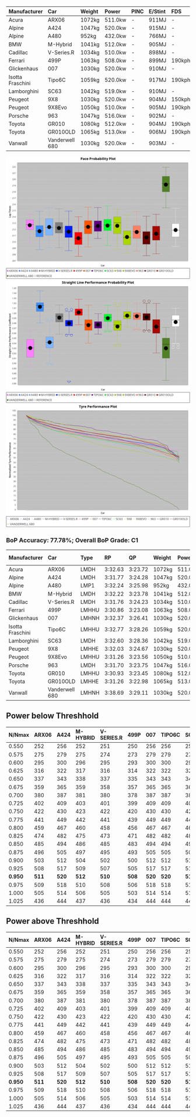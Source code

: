 | Manufacturer     | Car            | Weight | Power   | PINC    | E/Stint | FDS     |
|:-|:-|:-|:-|:-|:-|:-|
| Acura            | ARX06          | 1072kg | 511.0kw |    -    | 911MJ   |    -    |
| Alpine           | A424           | 1047kg | 520.0kw |    -    | 915MJ   |    -    |
| Alpine           | A480           | 952kg  | 432.0kw |    -    | 766MJ   |    -    |
| BMW              | M-Hybrid       | 1041kg | 512.0kw |    -    | 905MJ   |    -    |
| Cadillac         | V-Series.R     | 1034kg | 510.0kw |    -    | 898MJ   |    -    |
| Ferrari          | 499P           | 1063kg | 508.0kw |    -    | 899MJ   | 190kph  |
| Glickenhaus      | 007            | 1030kg | 520.0kw |    -    | 910MJ   |    -    |
| Isotta Fraschini | Tipo6C         | 1059kg | 520.0kw |    -    | 917MJ   | 190kph  |
| Lamborghini      | SC63           | 1042kg | 519.0kw |    -    | 910MJ   |    -    |
| Peugeot          | 9X8            | 1030kg | 520.0kw |    -    | 904MJ   | 150kph  |
| Peugeot          | 9X8Evo         | 1050kg | 510.0kw |    -    | 905MJ   | 190kph  |
| Porsche          | 963            | 1047kg | 516.0kw |    -    | 902MJ   |    -    |
| Toyota           | GR010          | 1080kg | 512.0kw |    -    | 904MJ   | 190kph  |
| Toyota           | GR010OLD       | 1065kg | 513.0kw |    -    | 906MJ   | 190kph  |
| Vanwall          | Vanderwell 680 | 1030kg | 520.0kw |    -    | 903MJ   |    -    |

![PACECHART](./IMG/CUSTOM.png)
![STRAIGHTLINEPERFORMANCECHART](./IMG/CUSTOM_sp.png)
![TYREPERFORMANCECHART](./IMG/CUSTOM_tw.png)

### BoP Accuracy: 77.78%; Overall BoP Grade: C1
| Manufacturer     | Car            | Type  | RP      | QP      | Weight | Power¹  | Threshhold | PINC    | Power²   | E/Stint | AVG Vmax  | FDS     | RDLC | L/Stint | BOP-Grade | Model Accuracy | Model Points | Match%  | SimDiff |
|:-|:-|:-|:-|:-|:-|:-|:-|:-|:-|:-|:-|:-|:-|:-|:-|:-|:-|:-|:-|
| Acura            | ARX06          | LMDH  | 3:32.63 | 3:23.72 | 1072kg | 511.0kw | 210.0kph   |    -    | 511.00kw |  911MJ  | 321.11kph |    -    | 1.00 | 12      | +D1       | 100.00%        | 995          | 69.03%  | #       |
| Alpine           | A424           | LMDH  | 3:31.77 | 3:24.28 | 1047kg | 520.0kw | 210.0kph   |    -    | 520.00kw |  915MJ  | 337.50kph |    -    | 1.00 | 12      | -A2       | 86.43%         | 618          | 93.67%  | #       |
| Alpine           | A480           | LMP1  | 3:32.24 | 3:25.98 |  952kg | 432.0kw | 210.0kph   |    -    | 432.00kw |  766MJ  | 322.01kph |    -    | 0.98 | 11      | ~A1       | 68.63%         | 967          | 100.00% | ±0.76s  |
| BMW              | M-Hybrid       | LMDH  | 3:32.22 | 3:23.78 | 1041kg | 512.0kw | 210.0kph   |    -    | 512.00kw |  905MJ  | 333.21kph |    -    | 1.01 | 12      | +A2       | 93.77%         | 1672         | 90.14%  | #       |
| Cadillac         | V-Series.R     | LMDH  | 3:31.76 | 3:24.23 | 1034kg | 510.0kw | 210.0kph   |    -    | 510.00kw |  898MJ  | 330.28kph |    -    | 1.03 | 12      | ~A1       | 83.12%         | 1921         | 95.52%  | ±0.61s  |
| Ferrari          | 499P           | LMHHU | 3:30.86 | 3:23.08 | 1063kg | 508.0kw | 210.0kph   |    -    | 508.00kw |  899MJ  | 333.02kph | 190kph  | 1.03 | 12      | -C1       | 69.49%         | 1950         | 76.48%  | ±0.93s  |
| Glickenhaus      | 007            | LMHNH | 3:32.37 | 3:26.41 | 1030kg | 520.0kw | 210.0kph   |    -    | 520.00kw |  910MJ  | 332.32kph |    -    | 0.96 | 12      | ~A1       | 89.50%         | 1518         | 100.00% | ±0.13s  |
| Isotta Fraschini | Tipo6C         | LMHHU | 3:32.77 | 3:28.26 | 1059kg | 520.0kw | 210.0kph   |    -    | 520.00kw |  917MJ  | 330.80kph | 190kph  | 1.04 | 12      | +D1       | 73.56%         | 64           | 65.30%  | #       |
| Lamborghini      | SC63           | LMDH  | 3:32.60 | 3:28.36 | 1042kg | 519.0kw | 210.0kph   |    -    | 519.00kw |  910MJ  | 333.65kph |    -    | 1.05 | 12      | +B1       | 95.82%         | 459          | 86.09%  | #       |
| Peugeot          | 9X8            | LMHHE | 3:32.03 | 3:24.67 | 1030kg | 520.0kw | 210.0kph   |    -    | 520.00kw |  904MJ  | 331.22kph | 150kph  | 1.03 | 12      | ~A1       | 88.75%         | 2383         | 99.58%  | ±1.45s  |
| Peugeot          | 9X8Evo         | LMHHU | 3:31.26 | 3:23.56 | 1050kg | 510.0kw | 210.0kph   |    -    | 510.00kw |  905MJ  | 333.18kph | 190kph  | 1.00 | 12      | -B1       | 66.97%         | 221          | 88.71%  | #       |
| Porsche          | 963            | LMDH  | 3:31.70 | 3:23.75 | 1047kg | 516.0kw | 210.0kph   |    -    | 516.00kw |  902MJ  | 333.43kph |    -    | 1.01 | 12      | -A2       | 81.02%         | 5243         | 94.87%  | ±0.86s  |
| Toyota           | GR010          | LMHHU | 3:30.93 | 3:23.45 | 1080kg | 512.0kw | 210.0kph   |    -    | 512.00kw |  904MJ  | 330.68kph | 190kph  | 1.01 | 12      | -C1       | 73.70%         | 2701         | 76.54%  | ±0.25s  |
| Toyota           | GR010OLD       | LMHHE | 3:31.26 | 3:22.98 | 1065kg | 513.0kw | 210.0kph   |    -    | 513.00kw |  906MJ  | 328.95kph | 190kph  | 1.02 | 12      | -C2       | 99.03%         | 1536         | 74.32%  | ±0.91s  |
| Vanwall          | Vanderwell 680 | LMHNH | 3:38.69 | 3:29.11 | 1030kg | 520.0kw | 210.0kph   |    -    | 520.00kw |  903MJ  | 324.38kph |    -    | 1.01 | 12      | +Ω2       | 97.01%         | 649          | -43.62% | ±3.27s  |

## Power below Threshhold
| N/Nmax    | ARX06   | A424    | M-HYBRID | V-SERIES.R | 499P    | 007     | TIPO6C  | SC63    | 9X8     | 9X8EVO  | 963     | GR010   | GR010OLD | VANDERWELL 680 | ​     | RPM      | A480    |
|:-|:-|:-|:-|:-|:-|:-|:-|:-|:-|:-|:-|:-|:-|:-|:-|:-|:-|
|  0.550    |  252    |  256    |  252     |  251       |  250    |  256    |  256    |  256    |  256    |  251    |  254    |  252    |  253     |  256           |  ​    |   --     |   -     |
|  0.575    |  275    |  279    |  275     |  274       |  273    |  279    |  279    |  279    |  279    |  274    |  277    |  275    |  276     |  279           |  ​    |   --     |   -     |
|  0.600    |  295    |  300    |  296     |  295       |  293    |  300    |  300    |  299    |  300    |  295    |  298    |  296    |  296     |  300           |  ​    |   --     |   -     |
|  0.625    |  316    |  322    |  317     |  316       |  314    |  322    |  322    |  321    |  322    |  316    |  319    |  317    |  317     |  322           |  ​    |   --     |   -     |
|  0.650    |  337    |  343    |  338     |  337       |  335    |  343    |  343    |  342    |  343    |  337    |  340    |  338    |  338     |  343           |  ​    |   --     |   -     |
|  0.675    |  359    |  365    |  359     |  358       |  357    |  365    |  365    |  364    |  365    |  358    |  362    |  359    |  360     |  365           |  ​    |   --     |   -     |
|  0.700    |  380    |  387    |  381     |  380       |  378    |  387    |  387    |  386    |  387    |  380    |  384    |  381    |  382     |  387           |  ​    |   --     |   -     |
|  0.725    |  402    |  409    |  403     |  401       |  399    |  409    |  409    |  408    |  409    |  401    |  406    |  403    |  403     |  409           |  ​    |   --     |   -     |
|  0.750    |  422    |  430    |  423     |  422       |  420    |  430    |  430    |  429    |  430    |  422    |  427    |  423    |  424     |  430           |  ​    |   --     |   -     |
|  0.775    |  441    |  449    |  442     |  441       |  439    |  449    |  449    |  448    |  449    |  441    |  446    |  442    |  443     |  449           |  ​    |  5000    |  254    |
|  0.800    |  459    |  467    |  460     |  458       |  456    |  467    |  467    |  466    |  467    |  458    |  463    |  460    |  461     |  467           |  ​    |  5500    |  300    |
|  0.825    |  474    |  482    |  475     |  473       |  471    |  482    |  482    |  481    |  482    |  473    |  478    |  475    |  476     |  482           |  ​    |  6000    |  335    |
|  0.850    |  485    |  494    |  486     |  485       |  483    |  494    |  494    |  493    |  494    |  485    |  490    |  486    |  487     |  494           |  ​    |  6500    |  378    |
|  0.875    |  496    |  505    |  497     |  495       |  493    |  505    |  505    |  504    |  505    |  495    |  501    |  497    |  498     |  505           |  ​    |  7000    |  422    |
|  0.900    |  503    |  512    |  504     |  502       |  500    |  512    |  512    |  511    |  512    |  502    |  508    |  504    |  505     |  512           |  ​    |  7500    |  433    |
|  0.925    |  508    |  517    |  509     |  507       |  505    |  517    |  517    |  516    |  517    |  507    |  513    |  509    |  510     |  517           |  ​    |  8000    |  429    |
| **0.950** | **511** | **520** | **512**  | **510**    | **508** | **520** | **520** | **519** | **520** | **510** | **516** | **512** | **513**  | **520**        | **​** | **8500** | **432** |
|  0.975    |  509    |  518    |  510     |  508       |  506    |  518    |  518    |  517    |  518    |  508    |  514    |  510    |  511     |  518           |  ​    |  9000    |  216    |
|  1.000    |  505    |  514    |  506     |  505       |  503    |  514    |  514    |  513    |  514    |  505    |  510    |  506    |  507     |  514           |  ​    |   --     |   -     |
|  1.025    |  436    |  444    |  437     |  436       |  434    |  444    |  444    |  443    |  444    |  436    |  441    |  437    |  438     |  444           |  ​    |   --     |   -     |

## Power above Threshhold
| N/Nmax    | ARX06   | A424    | M-HYBRID | V-SERIES.R | 499P    | 007     | TIPO6C  | SC63    | 9X8     | 9X8EVO  | 963     | GR010   | GR010OLD | VANDERWELL 680 | ​     | RPM      | A480    |
|:-|:-|:-|:-|:-|:-|:-|:-|:-|:-|:-|:-|:-|:-|:-|:-|:-|:-|
|  0.550    |  252    |  256    |  252     |  251       |  250    |  256    |  256    |  256    |  256    |  251    |  254    |  252    |  253     |  256           |  ​    |   --     |   -     |
|  0.575    |  275    |  279    |  275     |  274       |  273    |  279    |  279    |  279    |  279    |  274    |  277    |  275    |  276     |  279           |  ​    |   --     |   -     |
|  0.600    |  295    |  300    |  296     |  295       |  293    |  300    |  300    |  299    |  300    |  295    |  298    |  296    |  296     |  300           |  ​    |   --     |   -     |
|  0.625    |  316    |  322    |  317     |  316       |  314    |  322    |  322    |  321    |  322    |  316    |  319    |  317    |  317     |  322           |  ​    |   --     |   -     |
|  0.650    |  337    |  343    |  338     |  337       |  335    |  343    |  343    |  342    |  343    |  337    |  340    |  338    |  338     |  343           |  ​    |   --     |   -     |
|  0.675    |  359    |  365    |  359     |  358       |  357    |  365    |  365    |  364    |  365    |  358    |  362    |  359    |  360     |  365           |  ​    |   --     |   -     |
|  0.700    |  380    |  387    |  381     |  380       |  378    |  387    |  387    |  386    |  387    |  380    |  384    |  381    |  382     |  387           |  ​    |   --     |   -     |
|  0.725    |  402    |  409    |  403     |  401       |  399    |  409    |  409    |  408    |  409    |  401    |  406    |  403    |  403     |  409           |  ​    |   --     |   -     |
|  0.750    |  422    |  430    |  423     |  422       |  420    |  430    |  430    |  429    |  430    |  422    |  427    |  423    |  424     |  430           |  ​    |   --     |   -     |
|  0.775    |  441    |  449    |  442     |  441       |  439    |  449    |  449    |  448    |  449    |  441    |  446    |  442    |  443     |  449           |  ​    |  5000    |  254    |
|  0.800    |  459    |  467    |  460     |  458       |  456    |  467    |  467    |  466    |  467    |  458    |  463    |  460    |  461     |  467           |  ​    |  5500    |  300    |
|  0.825    |  474    |  482    |  475     |  473       |  471    |  482    |  482    |  481    |  482    |  473    |  478    |  475    |  476     |  482           |  ​    |  6000    |  335    |
|  0.850    |  485    |  494    |  486     |  485       |  483    |  494    |  494    |  493    |  494    |  485    |  490    |  486    |  487     |  494           |  ​    |  6500    |  378    |
|  0.875    |  496    |  505    |  497     |  495       |  493    |  505    |  505    |  504    |  505    |  495    |  501    |  497    |  498     |  505           |  ​    |  7000    |  422    |
|  0.900    |  503    |  512    |  504     |  502       |  500    |  512    |  512    |  511    |  512    |  502    |  508    |  504    |  505     |  512           |  ​    |  7500    |  433    |
|  0.925    |  508    |  517    |  509     |  507       |  505    |  517    |  517    |  516    |  517    |  507    |  513    |  509    |  510     |  517           |  ​    |  8000    |  429    |
| **0.950** | **511** | **520** | **512**  | **510**    | **508** | **520** | **520** | **519** | **520** | **510** | **516** | **512** | **513**  | **520**        | **​** | **8500** | **432** |
|  0.975    |  509    |  518    |  510     |  508       |  506    |  518    |  518    |  517    |  518    |  508    |  514    |  510    |  511     |  518           |  ​    |  9000    |  216    |
|  1.000    |  505    |  514    |  506     |  505       |  503    |  514    |  514    |  513    |  514    |  505    |  510    |  506    |  507     |  514           |  ​    |   --     |   -     |
|  1.025    |  436    |  444    |  437     |  436       |  434    |  444    |  444    |  443    |  444    |  436    |  441    |  437    |  438     |  444           |  ​    |   --     |   -     |
